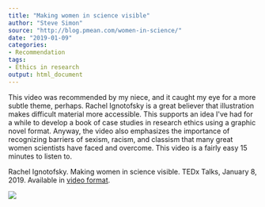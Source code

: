 ```yaml
---
title: "Making women in science visible"
author: "Steve Simon"
source: "http://blog.pmean.com/women-in-science/"
date: "2019-01-09"
categories:
- Recommendation
tags:
- Ethics in research
output: html_document
---
```


This video was recommended by my niece, and it caught my eye for a more
subtle theme, perhaps. Rachel Ignotofsky is a great believer that
illustration makes difficult material more accessible. This supports an
idea I've had for a while to develop a book of case studies in research
ethics using a graphic novel format. Anyway, the video also emphasizes
the importance of recognizing barriers of sexism, racism, and classism
that many great women scientists have faced and overcome. This video is
a fairly easy 15 minutes to listen to.

<!---More--->

Rachel Ignotofsky. Making women in science visible. TEDx Talks, January
8, 2019. Available in [video format](https://youtu.be/386kmzBH4Co).

![](http://www.pmean.com/images/images/19/women-in-science01.png)





